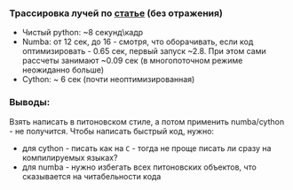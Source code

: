 ### Трассировка лучей по [статье](https://habr.com/ru/post/342510/) (без отражения)

* Чистый python:  ~8 секунд\кадр
* Numba:          от 12 сек, до 16 - смотря, что оборачивать, 
если код оптимизировать - 0.65 сек, первый запуск ~2.8. При этом сами рассчеты занимают ~0.09 сек (в многопоточном режиме неожиданно больше)
* Cython:         ~ 6 сек (почти неоптимизированная)


### Выводы:

Взять написать в питоновском стиле, а потом применить numba/cython - не получится.
Чтобы написать быстрый код, нужно:
* для cython - писать как на `C` - тогда не проще писать ли сразу на компилируемых языках?
* для numba - нужно избегать всех питоновских объектов, что сказывается на читабельности кода